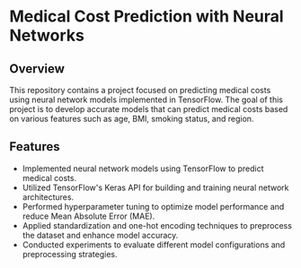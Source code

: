 # Medical Cost Prediction with Neural Networks
## Overview
This repository contains a project focused on predicting medical costs using neural network models implemented in TensorFlow. The goal of this project is to develop accurate models that can predict medical costs based on various features such as age, BMI, smoking status, and region.
## Features
- Implemented neural network models using TensorFlow to predict medical costs.
- Utilized TensorFlow's Keras API for building and training neural network architectures.
- Performed hyperparameter tuning to optimize model performance and reduce Mean Absolute Error (MAE).
- Applied standardization and one-hot encoding techniques to preprocess the dataset and enhance model accuracy.
- Conducted experiments to evaluate different model configurations and preprocessing strategies.
